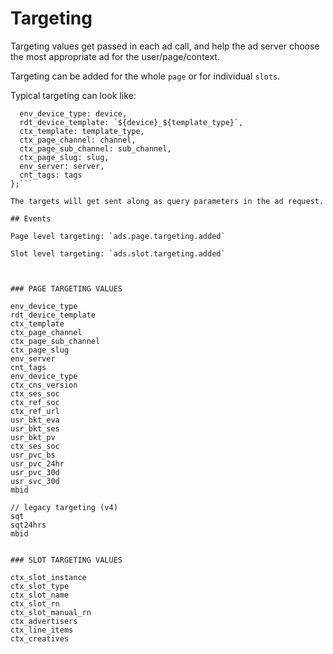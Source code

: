 # Targeting

Targeting values get passed in each ad call, and help the ad server choose the
most appropriate ad for the user/page/context.

Targeting can be added for the whole `page` or for individual `slots`.

Typical targeting can look like:

```const targets = {
  env_device_type: device,
  rdt_device_template: `${device}_${template_type}`,
  ctx_template: template_type,
  ctx_page_channel: channel,
  ctx_page_sub_channel: sub_channel,
  ctx_page_slug: slug,
  env_server: server,
  cnt_tags: tags
};```

The targets will get sent along as query parameters in the ad request.

## Events

Page level targeting: `ads.page.targeting.added`

Slot level targeting: `ads.slot.targeting.added`



### PAGE TARGETING VALUES

env_device_type
rdt_device_template
ctx_template
ctx_page_channel
ctx_page_sub_channel
ctx_page_slug
env_server
cnt_tags
env_device_type
ctx_cns_version
ctx_ses_soc
ctx_ref_soc
ctx_ref_url
usr_bkt_eva
usr_bkt_ses
usr_bkt_pv
ctx_ses_soc
usr_pvc_bs
usr_pvc_24hr
usr_pvc_30d
usr_svc_30d
mbid

// legacy targeting (v4)
sqt
sqt24hrs
mbid


### SLOT TARGETING VALUES

ctx_slot_instance
ctx_slot_type
ctx_slot_name
ctx_slot_rn
ctx_slot_manual_rn
ctx_advertisers
ctx_line_items
ctx_creatives




